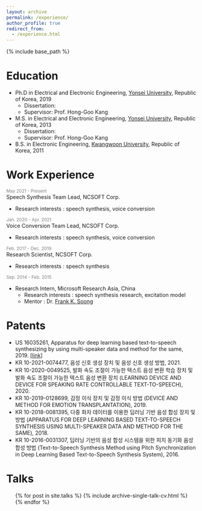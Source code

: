 ```yaml
---
layout: archive
permalink: /experience/
author_profile: true
redirect_from:
  - /experience.html
---
```


{% include base_path %}

Education
======
* Ph.D in Electrical and Electronic Engineering, [Yonsei University](https://www.yonsei.ac.kr/en_sc/index.jsp), Republic of Korea, 2019
  * Dissertation: 
  * Supervisor: Prof. Hong-Goo Kang
* M.S. in Electrical and Electronic Engineering, [Yonsei University](https://www.yonsei.ac.kr/en_sc/index.jsp), Republic of Korea, 2013
  * Dissertation: 
  * Supervisor: Prof. Hong-Goo Kang
* B.S. in Electronic Engineering, [Kwangwoon University](https://www.kw.ac.kr/en/index.jsp), Republic of Korea, 2011

Work Experience
======
<span style="color:gray"><small>May 2021 - Present</small></span>  
Speech Synthesis Team Lead, NCSOFT Corp.
  * Research interests : speech synthesis, voice conversion

<span style="color:gray"><small>Jan. 2020 - Apr. 2021</small></span>  
Voice Conversion Team Lead, NCSOFT Corp.
  * Research interests : speech synthesis, voice conversion

<span style="color:gray"><small>Feb. 2017 - Dec. 2019</small></span>  
Research Scientist, NCSOFT Corp.
  * Research interests : speech synthesis

<span style="color:gray"><small>Sep. 2014 - Feb. 2015</small></span>  
* Research Intern, Microsoft Research Asia, China
  * Research interests : speech synthesis research, excitation model
  * Mentor : Dr. [Frank K. Soong](https://www.researchgate.net/profile/Frank-Soong)

Patents
======
* US 16035261, Apparatus for deep learning based text-to-speech synthesizing by using multi-speaker data and method for the same, 2019. [[link](https://patentimages.storage.googleapis.com/d2/f7/a8/3b7bd7ef2465e8/US20190019500A1.pdf)]
* KR 10-2021-0074477, 음성 신호 생성 장치 및 음성 신호 생성 방법, 2021.
* KR 10-2020-0049525, 발화 속도 조절이 가능한 텍스트 음성 변환 학습 장치 및 발화 속도 조절이 가능한 텍스트 음성 변환 장치 (LEARNING DEVICE AND DEVICE FOR SPEAKING RATE CONTROLLABLE TEXT-TO-SPEECH), 2020.
* KR 10-2019-0128699, 감정 이식 장치 및 감정 이식 방법 (DEVICE AND METHOD FOR EMOTION TRANSPLANTATION), 2019.
* KR 10-2018-0081395, 다중 화자 데이터를 이용한 딥러닝 기반 음성 합성 장치 및 방법 (APPARATUS FOR DEEP LEARNING BASED TEXT-TO-SPEECH SYNTHESIS USING MULTI-SPEAKER DATA AND METHOD FOR THE SAME), 2018.
* KR 10-2016-0031307, 딥러닝 기반의 음성 합성 시스템을 위한 피치 동기화 음성 합성 방법 (Text-to-Speech Synthesis Method using Pitch Synchronization in Deep Learning Based Text-to-Speech Synthesis System), 2016.

Talks
======
  <ul>{% for post in site.talks %}
    {% include archive-single-talk-cv.html %}
  {% endfor %}</ul>
